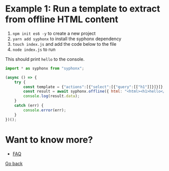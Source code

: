 # Example 1: Run a template to extract from offline HTML content

1. `npm init es6 -y` to create a new project
2. `yarn add syphonx` to install the syphonx dependency
3. `touch index.js` and add the code below to the file
4. `node index.js` to run

This should print `hello` to the console.

```js
import * as syphonx from "syphonx";

(async () => {
    try {
        const template = {"actions":[{"select":[{"query":[["h1"]]}]}]};
        const result = await syphonx.offline({ html: "<html><h1>hello</h1></html>", ...template });
        console.log(result.data);
    }
    catch (err) {
        console.error(err);
    }
})();
```

# Want to know more?
* [FAQ](documentation/faq.md)

[Go back](../README.md)